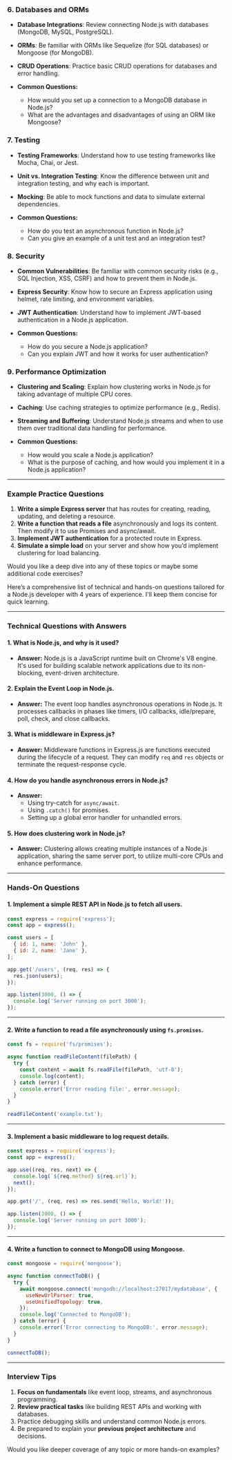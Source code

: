 

### 6. **Databases and ORMs**
   - **Database Integrations**: Review connecting Node.js with databases (MongoDB, MySQL, PostgreSQL).
   - **ORMs**: Be familiar with ORMs like Sequelize (for SQL databases) or Mongoose (for MongoDB).
   - **CRUD Operations**: Practice basic CRUD operations for databases and error handling.

   - **Common Questions:**
     - How would you set up a connection to a MongoDB database in Node.js?
     - What are the advantages and disadvantages of using an ORM like Mongoose?

### 7. **Testing**
   - **Testing Frameworks**: Understand how to use testing frameworks like Mocha, Chai, or Jest.
   - **Unit vs. Integration Testing**: Know the difference between unit and integration testing, and why each is important.
   - **Mocking**: Be able to mock functions and data to simulate external dependencies.

   - **Common Questions:**
     - How do you test an asynchronous function in Node.js?
     - Can you give an example of a unit test and an integration test?

### 8. **Security**
   - **Common Vulnerabilities**: Be familiar with common security risks (e.g., SQL Injection, XSS, CSRF) and how to prevent them in Node.js.
   - **Express Security**: Know how to secure an Express application using helmet, rate limiting, and environment variables.
   - **JWT Authentication**: Understand how to implement JWT-based authentication in a Node.js application.

   - **Common Questions:**
     - How do you secure a Node.js application?
     - Can you explain JWT and how it works for user authentication?

### 9. **Performance Optimization**
   - **Clustering and Scaling**: Explain how clustering works in Node.js for taking advantage of multiple CPU cores.
   - **Caching**: Use caching strategies to optimize performance (e.g., Redis).
   - **Streaming and Buffering**: Understand Node.js streams and when to use them over traditional data handling for performance.

   - **Common Questions:**
     - How would you scale a Node.js application?
     - What is the purpose of caching, and how would you implement it in a Node.js application?

---

### Example Practice Questions
1. **Write a simple Express server** that has routes for creating, reading, updating, and deleting a resource.
2. **Write a function that reads a file** asynchronously and logs its content. Then modify it to use Promises and async/await.
3. **Implement JWT authentication** for a protected route in Express.
4. **Simulate a simple load** on your server and show how you’d implement clustering for load balancing.

Would you like a deep dive into any of these topics or maybe some additional code exercises?




Here’s a comprehensive list of technical and hands-on questions tailored for a Node.js developer with 4 years of experience. I'll keep them concise for quick learning.

---

### **Technical Questions with Answers**

#### **1. What is Node.js, and why is it used?**

- **Answer:** Node.js is a JavaScript runtime built on Chrome's V8 engine. It's used for building scalable network applications due to its non-blocking, event-driven architecture.

#### **2. Explain the Event Loop in Node.js.**

- **Answer:** The event loop handles asynchronous operations in Node.js. It processes callbacks in phases like timers, I/O callbacks, idle/prepare, poll, check, and close callbacks.

#### **3. What is middleware in Express.js?**

- **Answer:** Middleware functions in Express.js are functions executed during the lifecycle of a request. They can modify `req` and `res` objects or terminate the request-response cycle.

#### **4. How do you handle asynchronous errors in Node.js?**

- **Answer:**
    - Using try-catch for `async/await`.
    - Using `.catch()` for promises.
    - Setting up a global error handler for unhandled errors.

#### **5. How does clustering work in Node.js?**

- **Answer:** Clustering allows creating multiple instances of a Node.js application, sharing the same server port, to utilize multi-core CPUs and enhance performance.

---

### **Hands-On Questions**

#### **1. Implement a simple REST API in Node.js to fetch all users.**

```javascript
const express = require('express');
const app = express();

const users = [
  { id: 1, name: 'John' },
  { id: 2, name: 'Jane' },
];

app.get('/users', (req, res) => {
  res.json(users);
});

app.listen(3000, () => {
  console.log('Server running on port 3000');
});
```

---

#### **2. Write a function to read a file asynchronously using `fs.promises`.**

```javascript
const fs = require('fs/promises');

async function readFileContent(filePath) {
  try {
    const content = await fs.readFile(filePath, 'utf-8');
    console.log(content);
  } catch (error) {
    console.error('Error reading file:', error.message);
  }
}

readFileContent('example.txt');
```

---

#### **3. Implement a basic middleware to log request details.**

```javascript
const express = require('express');
const app = express();

app.use((req, res, next) => {
  console.log(`${req.method} ${req.url}`);
  next();
});

app.get('/', (req, res) => res.send('Hello, World!'));

app.listen(3000, () => {
  console.log('Server running on port 3000');
});
```

---

#### **4. Write a function to connect to MongoDB using Mongoose.**

```javascript
const mongoose = require('mongoose');

async function connectToDB() {
  try {
    await mongoose.connect('mongodb://localhost:27017/mydatabase', {
      useNewUrlParser: true,
      useUnifiedTopology: true,
    });
    console.log('Connected to MongoDB');
  } catch (error) {
    console.error('Error connecting to MongoDB:', error.message);
  }
}

connectToDB();
```

---

### **Interview Tips**

1. **Focus on fundamentals** like event loop, streams, and asynchronous programming.
2. **Review practical tasks** like building REST APIs and working with databases.
3. Practice debugging skills and understand common Node.js errors.
4. Be prepared to explain your **previous project architecture** and decisions.

Would you like deeper coverage of any topic or more hands-on examples?


